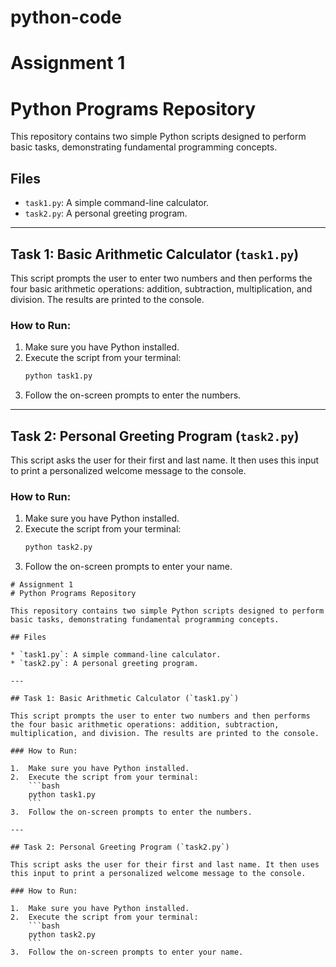 # python-code
# Assignment 1
# Python Programs Repository

This repository contains two simple Python scripts designed to perform basic tasks, demonstrating fundamental programming concepts.

## Files

* `task1.py`: A simple command-line calculator.
* `task2.py`: A personal greeting program.

---

## Task 1: Basic Arithmetic Calculator (`task1.py`)

This script prompts the user to enter two numbers and then performs the four basic arithmetic operations: addition, subtraction, multiplication, and division. The results are printed to the console.

### How to Run:

1.  Make sure you have Python installed.
2.  Execute the script from your terminal:
    ```bash
    python task1.py
    ```
3.  Follow the on-screen prompts to enter the numbers.

---

## Task 2: Personal Greeting Program (`task2.py`)

This script asks the user for their first and last name. It then uses this input to print a personalized welcome message to the console.

### How to Run:

1.  Make sure you have Python installed.
2.  Execute the script from your terminal:
    ```bash
    python task2.py
    ```
3.  Follow the on-screen prompts to enter your name.
````# python-code
# Assignment 1
# Python Programs Repository

This repository contains two simple Python scripts designed to perform basic tasks, demonstrating fundamental programming concepts.

## Files

* `task1.py`: A simple command-line calculator.
* `task2.py`: A personal greeting program.

---

## Task 1: Basic Arithmetic Calculator (`task1.py`)

This script prompts the user to enter two numbers and then performs the four basic arithmetic operations: addition, subtraction, multiplication, and division. The results are printed to the console.

### How to Run:

1.  Make sure you have Python installed.
2.  Execute the script from your terminal:
    ```bash
    python task1.py
    ```
3.  Follow the on-screen prompts to enter the numbers.

---

## Task 2: Personal Greeting Program (`task2.py`)

This script asks the user for their first and last name. It then uses this input to print a personalized welcome message to the console.

### How to Run:

1.  Make sure you have Python installed.
2.  Execute the script from your terminal:
    ```bash
    python task2.py
    ```
3.  Follow the on-screen prompts to enter your name.
````